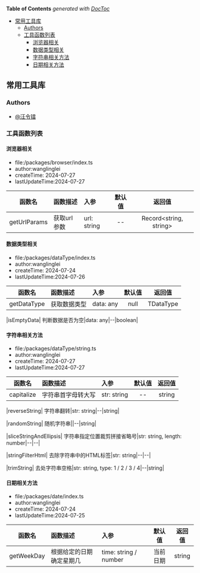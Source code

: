 <!-- START doctoc generated TOC please keep comment here to allow auto update -->
<!-- DON'T EDIT THIS SECTION, INSTEAD RE-RUN doctoc TO UPDATE -->
**Table of Contents**  *generated with [DocToc](https://github.com/thlorenz/doctoc)*

- [常用工具库](#%E5%B8%B8%E7%94%A8%E5%B7%A5%E5%85%B7%E5%BA%93)
  - [Authors](#authors)
  - [工具函数列表](#%E5%B7%A5%E5%85%B7%E5%87%BD%E6%95%B0%E5%88%97%E8%A1%A8)
    - [浏览器相关](#%E6%B5%8F%E8%A7%88%E5%99%A8%E7%9B%B8%E5%85%B3)
    - [数据类型相关](#%E6%95%B0%E6%8D%AE%E7%B1%BB%E5%9E%8B%E7%9B%B8%E5%85%B3)
    - [字符串相关方法](#%E5%AD%97%E7%AC%A6%E4%B8%B2%E7%9B%B8%E5%85%B3%E6%96%B9%E6%B3%95)
    - [日期相关方法](#%E6%97%A5%E6%9C%9F%E7%9B%B8%E5%85%B3%E6%96%B9%E6%B3%95)

<!-- END doctoc generated TOC please keep comment here to allow auto update -->

## 常用工具库
### Authors

- [@汪令镭](https://github.com/wanglinglei/wanglinglei)
### 工具函数列表
#### 	浏览器相关
- file:/packages/browser/index.ts
- author:wanglinglei
- createTime: 2024-07-27
- lastUpdateTime:2024-07-27
 
 | 函数名 | 函数描述|入参|默认值|返回值| 
 |:----:|:----|:----|:----:|:----:|
|getUrlParams| 获取url参数|url: string|--|Record<string, string>|

#### 	数据类型相关
- file:/packages/dataType/index.ts
- author:wanglinglei
- createTime: 2024-07-24
- lastUpdateTime:2024-07-26
 
 | 函数名 | 函数描述|入参|默认值|返回值| 
 |:----:|:----|:----|:----:|:----:|
|getDataType| 获取数据类型|data: any|null|TDataType|

|isEmptyData| 判断数据是否为空|data: any|--|boolean|

#### 	字符串相关方法
- file:/packages/dataType/string.ts
- author:wanglinglei
- createTime: 2024-07-27
- lastUpdateTime:2024-07-27
 
 | 函数名 | 函数描述|入参|默认值|返回值| 
 |:----:|:----|:----|:----:|:----:|
|capitalize| 字符串首字母转大写|str: string|--|string|

|reverseString| 字符串翻转|str: string|--|string|

|randomString| 随机字符串||--|string|

|sliceStringAndEllipsis| 字符串指定位置裁剪拼接省略号|str: string, length: number|--|--|

|stringFilterHtml| 去除字符串中的HTML标签|str: string|--|--|

|trimString| 去处字符串空格|str: string, type: 1 / 2 / 3 / 4|--|string|

#### 	日期相关方法
- file:/packages/date/index.ts
- author:wanglinglei
- createTime: 2024-07-24
- lastUpdateTime:2024-07-25
 
 | 函数名 | 函数描述|入参|默认值|返回值| 
 |:----:|:----|:----|:----:|:----:|
|getWeekDay| 根据给定的日期确定星期几|time: string / number| 当前日期|string|

